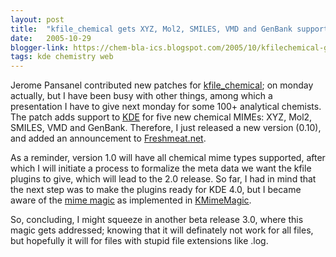 ```yaml
---
layout: post
title:  "kfile_chemical gets XYZ, Mol2, SMILES, VMD and GenBank support"
date:   2005-10-29
blogger-link: https://chem-bla-ics.blogspot.com/2005/10/kfilechemical-gets-xyz-mol2-smiles-vmd.html
tags: kde chemistry web
---
```


Jerome Pansanel contributed new patches for [kfile_chemical](http://www.kde-apps.org/content/show.php?content=28995); on
monday actually, but I have been busy with other things, among which a presentation I have to give next monday for some 100+
analytical chemists. The patch adds support to [KDE](http://www.kde.org/) for five new chemical MIMEs: XYZ, Mol2, SMILES,
VMD and GenBank. Therefore, I just released a new version (0.10), and added an announcement to
[Freshmeat.net](http://freshmeat.net/projects/kfile_chemical/).

As a reminder, version 1.0 will have all chemical mime types supported, after which I will initiate a process to formalize
the meta data we want the kfile plugins to give, which will lead to the 2.0 release. So far, I had in mind that the next
step was to make the plugins ready for KDE 4.0, but I became aware of the [mime magic](http://developer.kde.org/documentation/library/kdeqt/kde3arch/mime.html)
as implemented in [KMimeMagic](http://developer.kde.org/documentation/library/3.1-api/classref/kio/KMimeMagic.html).

So, concluding, I might squeeze in another beta release 3.0, where this magic gets addressed; knowing that it will definately
not work for all files, but hopefully it will for files with stupid file extensions like .log.
